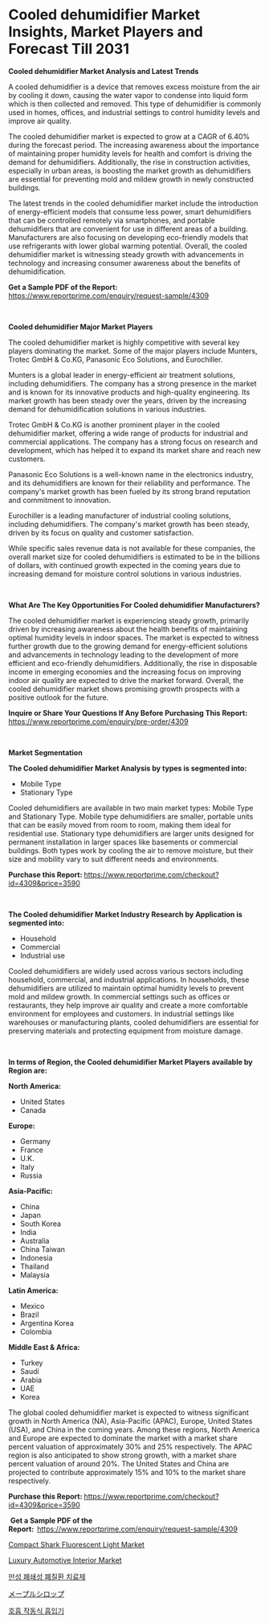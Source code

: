 <p><h1>Cooled dehumidifier Market Insights, Market Players and Forecast Till 2031</h1></p><p><strong>Cooled dehumidifier Market Analysis and Latest Trends</strong></p>
<p><p>A cooled dehumidifier is a device that removes excess moisture from the air by cooling it down, causing the water vapor to condense into liquid form which is then collected and removed. This type of dehumidifier is commonly used in homes, offices, and industrial settings to control humidity levels and improve air quality.</p><p>The cooled dehumidifier market is expected to grow at a CAGR of 6.40% during the forecast period. The increasing awareness about the importance of maintaining proper humidity levels for health and comfort is driving the demand for dehumidifiers. Additionally, the rise in construction activities, especially in urban areas, is boosting the market growth as dehumidifiers are essential for preventing mold and mildew growth in newly constructed buildings.</p><p>The latest trends in the cooled dehumidifier market include the introduction of energy-efficient models that consume less power, smart dehumidifiers that can be controlled remotely via smartphones, and portable dehumidifiers that are convenient for use in different areas of a building. Manufacturers are also focusing on developing eco-friendly models that use refrigerants with lower global warming potential. Overall, the cooled dehumidifier market is witnessing steady growth with advancements in technology and increasing consumer awareness about the benefits of dehumidification.</p></p>
<p><strong>Get a Sample PDF of the Report:&nbsp;</strong> <a href="https://www.reportprime.com/enquiry/request-sample/4309">https://www.reportprime.com/enquiry/request-sample/4309</a></p>
<p>&nbsp;</p>
<p><strong>Cooled dehumidifier Major Market Players</strong></p>
<p><p>The cooled dehumidifier market is highly competitive with several key players dominating the market. Some of the major players include Munters, Trotec GmbH & Co.KG, Panasonic Eco Solutions, and Eurochiller.</p><p>Munters is a global leader in energy-efficient air treatment solutions, including dehumidifiers. The company has a strong presence in the market and is known for its innovative products and high-quality engineering. Its market growth has been steady over the years, driven by the increasing demand for dehumidification solutions in various industries.</p><p>Trotec GmbH & Co.KG is another prominent player in the cooled dehumidifier market, offering a wide range of products for industrial and commercial applications. The company has a strong focus on research and development, which has helped it to expand its market share and reach new customers.</p><p>Panasonic Eco Solutions is a well-known name in the electronics industry, and its dehumidifiers are known for their reliability and performance. The company's market growth has been fueled by its strong brand reputation and commitment to innovation.</p><p>Eurochiller is a leading manufacturer of industrial cooling solutions, including dehumidifiers. The company's market growth has been steady, driven by its focus on quality and customer satisfaction.</p><p>While specific sales revenue data is not available for these companies, the overall market size for cooled dehumidifiers is estimated to be in the billions of dollars, with continued growth expected in the coming years due to increasing demand for moisture control solutions in various industries.</p></p>
<p>&nbsp;</p>
<p><strong>What Are The Key Opportunities For Cooled dehumidifier Manufacturers?</strong></p>
<p><p>The cooled dehumidifier market is experiencing steady growth, primarily driven by increasing awareness about the health benefits of maintaining optimal humidity levels in indoor spaces. The market is expected to witness further growth due to the growing demand for energy-efficient solutions and advancements in technology leading to the development of more efficient and eco-friendly dehumidifiers. Additionally, the rise in disposable income in emerging economies and the increasing focus on improving indoor air quality are expected to drive the market forward. Overall, the cooled dehumidifier market shows promising growth prospects with a positive outlook for the future.</p></p>
<p><strong>Inquire or Share Your Questions If Any Before Purchasing This Report:</strong> <a href="https://www.reportprime.com/enquiry/pre-order/4309">https://www.reportprime.com/enquiry/pre-order/4309</a></p>
<p>&nbsp;</p>
<p><strong>Market Segmentation</strong></p>
<p><strong>The Cooled dehumidifier Market Analysis by types is segmented into:</strong></p>
<p><ul><li>Mobile Type</li><li>Stationary Type</li></ul></p>
<p><p>Cooled dehumidifiers are available in two main market types: Mobile Type and Stationary Type. Mobile type dehumidifiers are smaller, portable units that can be easily moved from room to room, making them ideal for residential use. Stationary type dehumidifiers are larger units designed for permanent installation in larger spaces like basements or commercial buildings. Both types work by cooling the air to remove moisture, but their size and mobility vary to suit different needs and environments.</p></p>
<p><strong>Purchase this Report:&nbsp;</strong><a href="https://www.reportprime.com/checkout?id=4309&price=3590">https://www.reportprime.com/checkout?id=4309&price=3590</a></p>
<p>&nbsp;</p>
<p><strong>The Cooled dehumidifier Market Industry Research by Application is segmented into:</strong></p>
<p><ul><li>Household</li><li>Commercial</li><li>Industrial use</li></ul></p>
<p><p>Cooled dehumidifiers are widely used across various sectors including household, commercial, and industrial applications. In households, these dehumidifiers are utilized to maintain optimal humidity levels to prevent mold and mildew growth. In commercial settings such as offices or restaurants, they help improve air quality and create a more comfortable environment for employees and customers. In industrial settings like warehouses or manufacturing plants, cooled dehumidifiers are essential for preserving materials and protecting equipment from moisture damage.</p></p>
<p>&nbsp;</p>
<p><strong>In terms of Region, the Cooled dehumidifier Market Players available by Region are:</strong></p>
<p>
    <p> <strong> North America: </strong>
        <ul>
            <li>United States</li>
            <li>Canada</li>
        </ul>
        </p> 
    <p> <strong> Europe: </strong>
        <ul>
            <li>Germany</li>
            <li>France</li>
            <li>U.K.</li>
            <li>Italy</li>
            <li>Russia</li>
        </ul>
        </p> 
    <p> <strong> Asia-Pacific: </strong>
        <ul>
            <li>China</li>
            <li>Japan</li>
            <li>South Korea</li>
            <li>India</li>
            <li>Australia</li>
            <li>China Taiwan</li>
            <li>Indonesia</li>
            <li>Thailand</li>
            <li>Malaysia</li>
        </ul>
        </p> 
    <p> <strong> Latin America: </strong>
        <ul>
            <li>Mexico</li>
            <li>Brazil</li>
            <li>Argentina Korea</li>
            <li>Colombia</li>
        </ul>
        </p> 
    <p> <strong> Middle East & Africa: </strong>
        <ul>
            <li>Turkey</li>
            <li>Saudi</li>
            <li>Arabia</li>
            <li>UAE</li>
            <li>Korea</li>
        </ul>
    </p>
    </p>
<p><p>The global cooled dehumidifier market is expected to witness significant growth in North America (NA), Asia-Pacific (APAC), Europe, United States (USA), and China in the coming years. Among these regions, North America and Europe are expected to dominate the market with a market share percent valuation of approximately 30% and 25% respectively. The APAC region is also anticipated to show strong growth, with a market share percent valuation of around 20%. The United States and China are projected to contribute approximately 15% and 10% to the market share respectively.</p></p>
<p><strong>Purchase this Report: </strong><a href="https://www.reportprime.com/checkout?id=4309&price=3590">https://www.reportprime.com/checkout?id=4309&price=3590</a></p>
<p>&nbsp;<strong>Get a Sample PDF of the Report:&nbsp;&nbsp;</strong><a href="https://www.reportprime.com/enquiry/request-sample/4309">https://www.reportprime.com/enquiry/request-sample/4309</a></p>
<p><strong></strong></p>
<p><p><a href="https://github.com/okotobwrhuteie/Market-Research-Report-List-1/blob/main/compact-shark-fluorescent-light-market.md">Compact Shark Fluorescent Light Market</a></p><p><a href="https://issuu.com/reportprime-2/docs/luxury-automotive-interior-market-size-2030.pptx">Luxury Automotive Interior Market</a></p><p><a href="https://github.com/ZacharyScthmitt4465/Market-Research-Report-List-1/blob/main/231283514014.md">만성 폐쇄성 폐질환 치료제</a></p><p><a href="https://github.com/mathieurico66/Market-Research-Report-List-1/blob/main/634727815105.md">メープルシロップ</a></p><p><a href="https://github.com/lkwggful07722/Market-Research-Report-List-1/blob/main/383658514013.md">호흡 작동식 흡입기</a></p></p>